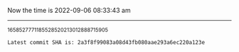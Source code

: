Now the time is 2022-09-06 08:33:43 am

---

<small>1658527771185528520213012888715905</small>

```txt
Latest commit SHA is: 2a3f8f99083a08d43fb080aae293a6ec220a123e
```
